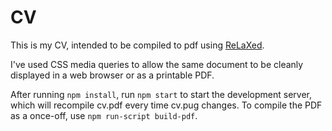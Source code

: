 # CV
This is my CV, intended to be compiled to pdf using [ReLaXed](https://github.com/RelaxedJS/ReLaXed).

I've used CSS media queries to allow the same document to be cleanly displayed in a web browser or as a printable PDF.

After running `npm install`, run `npm start` to start the development server, which will recompile cv.pdf every time cv.pug changes. To compile the PDF as a once-off, use `npm run-script build-pdf`.
